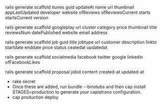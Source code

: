 rails generate scaffold itunes guid updateAt name url thumbnail appLastUpdated developer website ofReviews ofReviewsCurrent starts startsCurrent version

rails generate scaffold googleplay url cluster category price thumbnail title reviewsNum datePublished website email address

rails generate scaffold job guid title jobtype url customer description linkto startdate enddate price status ceatedat updatedat

rails generate scaffold socialmedia facebook twitter google linkedin ofFacebookLikes	 

rails generate scaffold proposal jobid content created-at updated-at	 
    
* rake secret
* Once these are added, run bundle --binstubs and then cap install STAGES=production to generate your capistrano configuration.
* cap production deploy